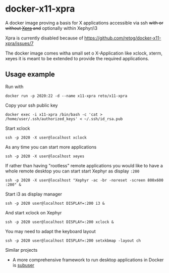 # docker-x11-xpra
A docker image proving a basis for X applications accessible via ssh ~~with or 
without [Xpra](http://xpra.org/) and~~ optionally within Xephyr/i3

Xpra is currently disabled because of https://github.com/retog/docker-x11-xpra/issues/7

The docker image comes witha small set o X-Application like xclock, xterm, 
xeyes it is meant to be extended to provide the required applications.

## Usage example

Run with

    docker run -p 2020:22 -d --name x11-xpra reto/x11-xpra 

Copy your ssh public key
    
    docker exec -i x11-xpra /bin/bash -c 'cat > /home/user/.ssh/authorized_keys' < ~/.ssh/id_rsa.pub

Start xclock

    ssh -p 2020 -X user@localhost xclock

As any time you can start more applications

    ssh -p 2020 -X user@localhost xeyes

If rather than having "rootless" remote applications you would like to have a whole
remote desktop you can start start Xephyr as display `:200`

    ssh -p 2020 -X user@localhost "Xephyr -ac -br -noreset -screen 800x600 :200" &

Start i3 as display manager

    ssh -p 2020 user@localhost DISPLAY=:200 i3 & 

And start xclock on Xephyr

    ssh -p 2020 user@localhost DISPLAY=:200 xclock &

You may need to adapt the keyboard layout

    ssh -p 2020 user@localhost DISPLAY=:200 setxkbmap -layout ch
    
Similar projects

 - A more comprehensive framework to run desktop applications in Docker is [subuser](http://subuser.org/)

